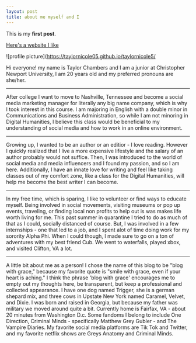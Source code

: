 ```yaml
---
layout: post
title: about me myself and I
---
```


This is my **first post**.

[Here's a website I like](http://seriouseats.com)

![profile picture](https://taylornicole05.github.io/taylornicole5/

Hi everyone! my name is Taylor Chambers and I am a junior at Christopher Newport University, I am 20 years old and my preferred pronouns are she/her. 

---

After college I want to move to Nashville, Tennessee and become a social media marketing manager for literally any big name company, which is why I took interest in this course. I am majoring in English with a double minor in Communications and Business Administration, so while I am not minoring in Digital Humanities, I believe this class would be beneficial to my understanding of social media and how to work in an online environment. 

---

Growing up, I wanted to be an author or an editior - I love reading. However I quickly realized that I live a more expensive lifestyle and the salary of an author probably would not suffice. Then, I was introduced to the world of social media and media influencers and I found my passion, and so I am here. Additionally, I have an innate love for writing and feel like taking classes out of my comfort zone, like a class for the Digital Humanities, will help me become the best writer I can become. 

---

In my free time, which is sparing, I like to volunteer or find ways to educate myself. Being involved in social movements, visiting museums or pop up events, traveling, or finding local non profits to help out is was makes life worth living for me. This past summer in quarantine I tried to do as much of that as I could, socially distanced of course. But, I was involved in a few internships - one that led to a job, and I spent alot of time doing work for my sorority Alpha Phi. When I could though, I made sure to go on a ton of adventures with my best friend Cub. We went to waterfalls, played xbox, and visited Clifton, VA a lot. 

---

A little bit about me as a person! I chose the name of this blog to be "blog with grace," because my favorite quote is "smile with grace, even if your heart is aching." I think the phrase 'blog with grace' encourages me to empty out my thoughts here, be transparent, but keep a professional and collected appearance. 
  I have one dog named Trigger, she is a german shepard mix, and three cows in Upstate New York named Caramel, Velvet, and Dixie. I was born and raised in Georgia, but because my father was military we moved around quite a bit. Currently home is Fairfax, VA - about 20 minutes from Washington D.c. Some fandoms I belong to include One Direction, Criminal Minds - specifically Matthew Grey Gubler - and The Vampire Diaries. My favorite social media platforms are Tik Tok and Twitter, and my favorite netflix shows are Greys Anatomy and Criminal Minds. 


